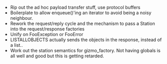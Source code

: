* Rip out the ad hoc payload transfer stuff, use protocol buffers
* Boilerplate to allow enqueue()'ing an iterator to avoid being a noisy neighbour.
* Rework the request/reply cycle and the mechanism to pass a Station into the request/response factories
* Unify on FooException or FooError
* LISTALLOBJECTS actually sends the objects in the response, instead of a list..
* Work out the station semantics for gizmo_factory. Not having globals is all well and good but this is getting retarded.
